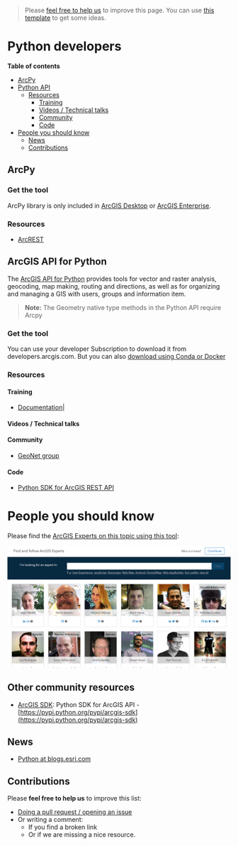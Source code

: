 > Please [feel free to help us](#contributions) to improve this page. You can use [this template](https://github.com/esri-es/awesome-arcgis/blob/master/RESOURCE_PAGE_TEMPLATE.md) to get some ideas.

# Python developers
<!-- START doctoc generated TOC please keep comment here to allow auto update -->
<!-- DON'T EDIT THIS SECTION, INSTEAD RE-RUN doctoc TO UPDATE -->
**Table of contents**

  - [ArcPy](#arcpy)
  - [Python API](#python-api)
    - [Resources](#resources)
      - [Training](#training)
      - [Videos / Technical talks](#videos--technical-talks)
      - [Community](#community)
      - [Code](#code)
- [People you should know](#people-you-should-know)
  - [News](#news)
  - [Contributions](#contributions)

<!-- END doctoc generated TOC please keep comment here to allow auto update -->


## ArcPy


### Get the tool

ArcPy library is only included in [ArcGIS Desktop](../../../arcgis/products/arcgis-desktop/README.md) or [ArcGIS Enterprise](../../../arcgis/products/arcgis-enterprise/README.md).

### Resources

* [ArcREST](http://stackoverflow.com/users/720773/gary-s)


## ArcGIS API for Python

The [ArcGIS API for Python](https://developers.arcgis.com/python/) provides tools for vector and raster analysis, geocoding, map making, routing and directions, as well as for organizing and managing a GIS with users, groups and information item.

> **Note:** The Geometry native type methods in the Python API require Arcpy

### Get the tool

You can use your developer Subscription to download it from developers.arcgis.com. But you can also [download using Conda or Docker](https://developers.arcgis.com/python/guide/install-and-set-up/)

### Resources

#### Training

* [Documentation](https://developers.arcgis.com/python/)|

#### Videos / Technical talks

#### Community

* [GeoNet group](https://geonet.esri.com/groups/arcgis-python-api)

#### Code

* [Python SDK for ArcGIS REST API](https://pypi.python.org/pypi/arcgis-sdk)

# People you should know

Please find the [ArcGIS Experts on this topic using this tool](https://esri-es.github.io/arcgis-experts/?topic=Python):

![ArcGIS Experts Tool Screenshot](https://github.com/esri-es/arcgis-experts/blob/master/assets/imgs/arcgis-experts-tool.png?raw=true)

## Other community resources

* [ArcGIS SDK](https://github.com/mongkok/arcgis-sdk): Python SDK for ArcGIS API - [https://pypi.python.org/pypi/arcgis-sdk](https://pypi.python.org/pypi/arcgis-sdk)

## News

* [Python at blogs.esri.com](https://blogs.esri.com/esri/arcgis/category/subject-python/)

## Contributions
Please **feel free to help us** to improve this list:

* [Doing a pull request / opening an issue](https://github.com/hhkaos/awesome-arcgis#contributions)
* Or writing a comment:
  * If you find a broken link
  * Or if we are missing a nice resource.
